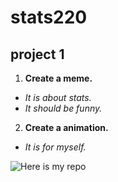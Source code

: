 # stats220
## project 1

1. **Create a meme.**
*  *It is about stats.*
*  *It should be funny.*

2. **Create a animation.**
* *It is for myself.*

![Here is my repo](https://github.com/sli377/stats220)

